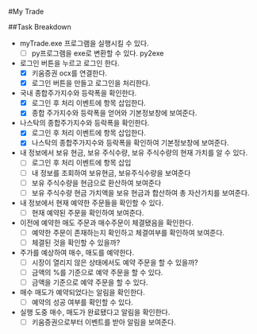 
#My Trade

##Task Breakdown
- myTrade.exe 프로그램을 실행시킬 수 있다.
    - [ ] py프로그램을 exe로 변환할 수 있다. py2exe
- 로그인 버튼을 누르고 로그인 한다.
    - [x] 키움증권 ocx를 연결한다.
    - [x] 로그인 버튼을 만들고 로그인을 처리한다.
- 국내 종합주가지수와 등락폭을 확인한다.
    - [x] 로그인 후 처리 이벤트에 항목 삽입한다.
    - [x] 종합 주가지수와 등락폭을 얻어와 기본정보창에 보여준다.
- 나스탁의 종합주가지수와 등락폭을 확인한다.
    - [x] 로그인 후 처리 이벤트에 항목 삽입한다.
    - [x] 나스탁의 종합주가지수와 등락폭을 확인하여 기본정보창에 보여준다.
- 내 정보에서 보유 현금, 보유 주식수량, 보유 주식수량의 현재 가치를 알 수 있다.
    - [ ] 로그인 후 처리 이벤트에 항목 삽입
    - [ ] 내 정보를 조회하여 보유현금, 보유주식수량을 보여준다
    - [ ] 보유 주식수량을 현금으로 환산하여 보여준다
    - [ ] 보유 주식수량 현금 가치액을 보유 현금과 합산하여 총 자산가치를 보여준다.
- 내 정보에서 현재 예약한 주문들을 확인할 수 있다.
    - [ ] 현재 예약된 주문을 확인하여 보여준다.
- 이전에 예약한 매도 주문과 매수주문이 체결됐음을 확인한다.
    - [ ] 예약한 주문이 존재하는지 확인하고 체결여부를 확인하여 보여준다.
    - [ ] 체결된 것을 확인할 수 있을까?
- 주가를 예상하여 매수, 매도를 예약한다.
    - [ ] 시장이 열리지 않은 상태에서도 예약 주문을 할 수 있을까?
    - [ ] 금액의 %를 기준으로 예약 주문을 할 수 있다.
    - [ ] 금액을 기준으로 예약 주문을 할 수 있다.
- 매수 매도가 예약되었다는 알림을 확인한다.
    - [ ] 예약의 성공 여부를 확인할 수 있다.
- 실행 도중 매수, 매도가 완료됐다고 알림을 확인한다.
    - [ ] 키움증권으로부터 이벤트를 받아 알림을 보여준다.